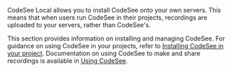 CodeSee Local allows you to install CodeSee onto your own servers. This means that when users run CodeSee in their projects, recordings are uploaded to your servers, rather than CodeSee's.

This section provides information on installing and managing CodeSee. For guidance on using CodeSee in your projects, refer to [Installing CodeSee in your project](../..//install/installation). Documentation on using CodeSee to make and share recordings is available in [Using CodeSee](../..//use/quick-start).